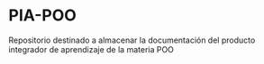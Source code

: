 # PIA-POO
Repositorio destinado a almacenar la documentación del producto integrador de aprendizaje de la materia POO
